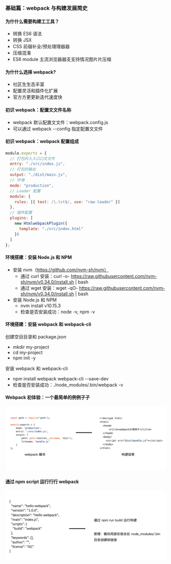 <!--
 * @Author: your name
 * @Date: 2019-11-29 15:00:04
 * @LastEditTime: 2019-11-29 15:16:59
 * @LastEditors: Please set LastEditors
 * @Description: In User Settings Edit
 * @FilePath: \interview\6、webpack\chapter1\README.md
 -->

### 基础篇：webpack 与构建发展简史

#### 为什什么需要构建⼯工具？

- 转换 ES6 语法
- 转换 JSX
- CSS 前缀补全/预处理理器器
- 压缩混淆
- ES6 module 主流浏览器器⽀支持情况图⽚片压缩

#### 为什什么选择 webpack?

- 社区⽣生态丰富
- 配置灵活和插件化扩展
- 官⽅方更更新迭代速度快

#### 初识 webpack：配置⽂文件名称

- webpack 默认配置⽂文件：webpack.config.js
- 可以通过 webpack --config 指定配置⽂文件

#### 初识 webpack：webpack 配置组成

```javascript
module.exports = {
  // 打包的⼊入⼝口⽂文件
  entry: "./src/index.js",
  // 打包的输出
  output: "./dist/main.js",
  // 环境
  mode: "production",
  // Loader 配置
  module: {
    rules: [{ test: /\.txt$/, use: "raw-loader" }]
  },
  // 插件配置
  plugins: [
    new HtmlwebpackPlugin({
      template: "./src/index.html"
    })
  ]
};
```

#### 环境搭建：安装 Node.js 和 NPM

- 安装 nvm（https://github.com/nvm-sh/nvm）
  - 通过 curl 安装：curl -o- https://raw.githubusercontent.com/nvm-sh/nvm/v0.34.0/install.sh | bash
  - 通过 wget 安装：wget -qO- https://raw.githubusercontent.com/nvm-sh/nvm/v0.34.0/install.sh | bash
- 安装 Node.js 和 NPM
  - nvm install v10.15.3
  - 检查是否安装成功：node -v, npm -v

#### 环境搭建：安装 webpack 和 webpack-cli

创建空⽬目录和 package.json

- mkdir my-project
- cd my-project
- npm init -y

安装 webpack 和 webpack-cli

- npm install webpack webpack-cli --save-dev
- 检查是否安装成功：./node_modules/.bin/webpack -v

#### Webpack 初体验：⼀个最简单的例例⼦子

![alt 属性文本](./images/1.jpg)

#### 通过 npm script 运⾏行行 webpack

![alt 属性文本](./images/2.jpg)
